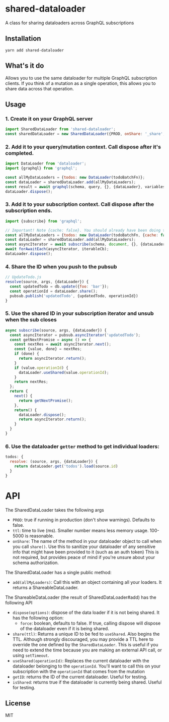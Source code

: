 # shared-dataloader
A class for sharing dataloaders across GraphQL subscriptions

## Installation
`yarn add shared-dataloader`

## What's it do
Allows you to use the same dataloader for multiple GraphQL subscription clients.
If you think of a mutation as a single operation, this allows you to share data across that operation.

## Usage

### 1. Create it on your GraphQL server

```js
import SharedDataLoader from 'shared-dataloader';
const sharedDataLoader = new SharedDataLoader({PROD, onShare: '_share', ttl: 5000});

```


### 2. Add it to your query/mutation context. Call dispose after it's completed.

```js
import DataLoader from 'dataloader';
import {graphql} from 'graphql';

const allMyDataLoaders = {todos: new DataLoader(todoBatchFn)};
const dataLoader = sharedDataLoader.add(allMyDataLoaders);
const result = await graphql(schema, query, {}, {dataLoader}, variables);
dataLoader.dispose();

```

### 3. Add it to your subscription context. Call dispose after the subscription ends.
```js
import {subscribe} from 'graphql';

// Important! Note {cache: false}. You should already have been doing this since subs are long lived.
const allMyDataLoaders = {todos: new DataLoader(todoBatchFn, {cache: false})};
const dataLoader = sharedDataLoader.add(allMyDataLoaders);
const asyncIterator = await subscribe(schema, document, {}, {dataLoader}, variables);
await forAwaitEach(asyncIterator, iterableCb);
dataLoader.dispose();
```

### 4. Share the ID when you push to the pubsub
```js
// UpdateTodo.js
resolve(source, args, {dataLoader}) {
  const updatedTodo = db.update({foo: 'bar'});
  const operationId = dataLoader.share();
  pubsub.publish('updatedTodo', {updatedTodo, operationId})
}
```

### 5. Use the shared ID in your subscription iterator and unsub when the sub closes
```js
async subscribe(source, args, {dataLoader}) {
  const asyncIterator = pubsub.asyncIterator('updatedTodo');
  const getNextPromise = async () => {
    const nextRes = await asyncIterator.next();
    const {value, done} = nextRes;
    if (done) {
      return asyncIterator.return();
    }
    if (value.operationId) {
      dataLoader.useShared(value.operationId);
    }
    return nextRes;
  };
  return {
    next() {
      return getNextPromise();   
    },
    return() {
      dataLoader.dispose();
      return asyncIterator.return();
    }
  }
}
```

### 6. Use the dataloader `getter` method to get individual loaders:

```js
todos: {
  resolve: (source, args, {dataLoader}) {
    return dataLoader.get('todos').load(source.id)
  }
}
```

# API

The SharedDataLoader takes the following args

- `PROD`: true if running in production (don't show warnings). Defaults to false.
- `ttl`: time to live (ms). Smaller number means less memory usage. 100-5000 is reasonable.
- `onShare`: The name of the method in your dataloader object to call when you call `share()`. 
Use this to sanitize your dataloader of any sensitive info that might have been provided to it (such as an auth token)
This is not required, but provides peace of mind if you're unsure about your schema authorization.

The SharedDataLoader has a single public method:

- `add(allMyLoaders)`: Call this with an object containing all your loaders. It returns a ShareableDataLoader.

The ShareableDataLoader (the result of SharedDataLoader#add) has the following API

- `dispose(options)`: dispose of the data loader if it is not being shared. It has the following option:
  - `force`: boolean, defaults to false. 
  If true, calling dispose will dispose of the dataloader even if it is being shared.
- `share(ttl)`: Returns a unique ID to be fed to `useShared`. Also begins the TTL. 
Although strongly discouraged, you may provide a TTL here to override the one defined by the `SharedDataLoader`.
This is useful if you need to extend the time because you are making an external API call, or using `setTimeout`.
- `useShared(operationId)`: Replaces the current dataloader with the dataloader belonging to the `operationId`.
You'll want to call this on your subscription with the `operationId` that comes from the mutation
- `getID`: returns the ID of the current dataloader. Useful for testing.
- `isShared`: returns true if the dataloader is currently being shared. Useful for testing.

## License

MIT
